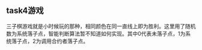 ##     task4游戏
三子棋游戏就是小时候玩的那种，相同颜色在同一直线上即为胜利。这里用了随机数为系统落子点，智能判断算法暂不知道如何实现。其中0代表未落子点，1为系统落子点，2为调用合约者落子点。
